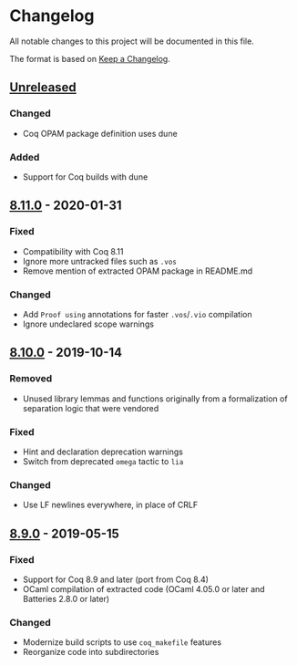# Changelog
All notable changes to this project will be documented in this file.

The format is based on [Keep a Changelog](https://keepachangelog.com/en/1.0.0/).

## [Unreleased]
### Changed
- Coq OPAM package definition uses dune

### Added
- Support for Coq builds with dune

## [8.11.0] - 2020-01-31
### Fixed
- Compatibility with Coq 8.11
- Ignore more untracked files such as `.vos`
- Remove mention of extracted OPAM package in README.md

### Changed
- Add `Proof using` annotations for faster `.vos`/`.vio` compilation
- Ignore undeclared scope warnings

## [8.10.0] - 2019-10-14
### Removed
- Unused library lemmas and functions originally from a formalization of separation logic that were vendored

### Fixed
- Hint and declaration deprecation warnings
- Switch from deprecated `omega` tactic to `lia`

### Changed
- Use LF newlines everywhere, in place of CRLF

## [8.9.0] - 2019-05-15
### Fixed
- Support for Coq 8.9 and later (port from Coq 8.4)
- OCaml compilation of extracted code (OCaml 4.05.0 or later and Batteries 2.8.0 or later)

### Changed
- Modernize build scripts to use `coq_makefile` features
- Reorganize code into subdirectories

[Unreleased]: https://github.com/coq-community/chapar/compare/v8.11.0...master
[8.11.0]: https://github.com/coq-community/chapar/releases/tag/v8.11.0
[8.10.0]: https://github.com/coq-community/chapar/releases/tag/v8.10.0
[8.9.0]: https://github.com/coq-community/chapar/releases/tag/v8.9.0
